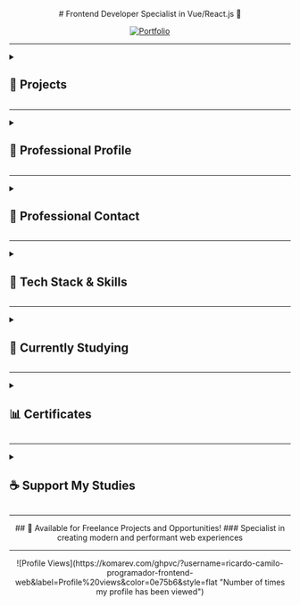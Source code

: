 <p align="center">
  # Frontend Developer Specialist in Vue/React.js 🚀
</p>

<p align="center">
  <a href="https://persona-nextjs-chronicles-part-2.netlify.app/en" target="_blank">
    <img src="https://img.shields.io/badge/Portfolio-Showcase-2563eb?style=for-the-badge&logo=portfolio&logoColor=white" alt="Portfolio" title="View my professional portfolio - Showcasing projects and skills"/>
  </a>
</p>

---

<details id="projects">
  <summary><h2>📁 Projects</h2></summary>

  <details id="personal-projects">
    <summary><h3>🗂️ Personal Projects</h3></summary>

    <details id="chronicles">
      <summary><h3>└─🗺️ Chronicles (TypeScript/JavaScript)</h3></summary>

      ### 🌿 Breath Natural - NextJS

      <p style="display: flex; gap: 10px; margin: 20px 0;">
        <a href="https://breath-natural-nextjs-chronicles.netlify.app" target="_blank">
          <img src="https://img.shields.io/badge/🌐_Live_Website-2563eb?style=for-the-badge" alt="Live Website"/>
        </a>
        <a href="https://github.com/ricardo-camilo-programador-frontend-web/nextjs-chronicles-part-1" target="_blank">
          <img src="https://img.shields.io/badge/📁_View_Repository-2563eb?style=for-the-badge" alt="Repository"/>
        </a>
      </p>

      <details id="breath-natural-status">
        <summary>└─📑 Project Status</summary>
        <img src="https://img.shields.io/badge/Status-Completed-success?style=flat-square"/>
        <img src="https://img.shields.io/badge/Type-Portfolio-007ACC?style=flat-square"/>
      </details>

      <details id="breath-natural-details">
        <summary>└─📑 Project Details</summary>

        ## 🎯 Project Overview
        A modern e-commerce platform for indoor plants, developed as a portfolio piece to demonstrate advanced frontend development capabilities. The project showcases my ability to create elegant, responsive, and user-friendly web applications.

        ## 🛠️ Technical Implementation
        - **Framework:** Next.js
        - **Styling:** Tailwind CSS
        - **Features:**
          - Dynamic routing and state management
          - Interactive shopping cart functionality
          - Clean and maintainable code architecture
          - Integration with UI components
          - Performance optimization
          - SEO best practices

        ## ✨ Key Features
        - Elegant and modern UI design
        - Responsive layout for all devices
        - Product catalog with detailed plant information
        - Shopping cart functionality
        - User testimonials section
        - Interactive product navigation
        - Smooth animations and transitions
        - Multi-language support (PT/EN)

        ## 🎨 Design & Development
        The project features a minimalist and nature-inspired design, focusing on user experience and visual appeal. Each component was carefully crafted to ensure both aesthetics and functionality, demonstrating attention to detail and modern design principles.

        ## 🔧 Technologies Used
        - **Frontend:** Next.js
        - **Styling:** Tailwind CSS
        - **Language:** TypeScript
        - **Analytics:** Google Tag Manager, Google Analytics
        - **Deployment:** Netlify

        ## 🎯 Learning Outcomes
        This project served as a practical application of modern frontend development practices, showcasing:
        - Component architecture implementation
        - State management solutions
        - Responsive design techniques
        - Performance optimization strategies
        - Clean code principles
        - Version control with Git

        ---
        *This portfolio project demonstrates my capability to deliver professional-grade frontend solutions, with a focus on user experience, performance, and code quality. It represents my commitment to creating engaging and functional web applications using current industry standards and best practices.*
      </details>

      <details id="breath-natural-preview">
        <summary>└─📑 Project Preview</summary>
        <img src="./assets/projects/breath-natural.png" alt="Breath Natural NextJS Chronicles Part 1 website preview" width="300"/>
      </details>

      <details id="breath-natural-technologies">
        <summary>└─📑 Project Technologies</summary>
        ![NextJS](https://img.shields.io/badge/NextJS-E0234E?style=for-the-badge&logo=nextjs&logoColor=white "Next.js - React framework for production")
        ![TypeScript](https://img.shields.io/badge/TypeScript-007ACC?style=for-the-badge&logo=typescript&logoColor=white "TypeScript - JavaScript with syntax for types")
        ![TailwindCSS](https://img.shields.io/badge/tailwindcss-%2338B2AC.svg?style=for-the-badge&logo=tailwind-css&logoColor=white "Tailwind CSS - A utility-first CSS framework")
        ![Axios](https://img.shields.io/badge/Axios-5A29E4?style=for-the-badge&logo=axios&logoColor=white "Axios - Promise based HTTP client")
        ![pnpm](https://img.shields.io/badge/pnpm-%234a4a4a.svg?style=for-the-badge&logo=pnpm&logoColor=f69220 "pnpm - Fast, disk space efficient package manager")
        ![Figma](https://img.shields.io/badge/Figma-F24E1E?style=for-the-badge&logo=figma&logoColor=white "Figma - Collaborative interface design tool")
        ![Microsoft Clarity](https://img.shields.io/badge/Microsoft_Clarity-%23000000.svg?style=for-the-badge&logo=microsoft-clarity&logoColor=white "Microsoft Clarity - Free website analytics tool")
        ![GTM](https://img.shields.io/badge/Google_Tag_Manager-%23000000.svg?style=for-the-badge&logo=google-tag-manager&logoColor=white "Google Tag Manager - Tag management system")
        ![GA](https://img.shields.io/badge/Google_Analytics-%23000000.svg?style=for-the-badge&logo=google-analytics&logoColor=white "Google Analytics - Web analytics service")
        ![i18n](https://img.shields.io/badge/i18n-Internationalization-FF69B4?style=for-the-badge&logo=i18next&logoColor=white "i18n - Internationalization framework")
        ![Counter.dev](https://img.shields.io/badge/Counter.dev-%23000000.svg?style=for-the-badge&logo=counter.dev&logoColor=white "Counter.dev - Privacy-friendly analytics")
      </details>

      ---

      ### 🍽️ Food Hut - Angular

      <p style="display: flex; gap: 10px; margin: 20px 0;">
        <a href="https://food-hut-angular-chronicles-1.netlify.app/" target="_blank">
          <img src="https://img.shields.io/badge/🌐_Live_Website-2563eb?style=for-the-badge" alt="Live Website"/>
        </a>
        <a href="https://github.com/ricardo-camilo-programador-frontend-web/angular-chronicles-part-1" target="_blank">
          <img src="https://img.shields.io/badge/📁_View_Repository-2563eb?style=for-the-badge" alt="Repository"/>
        </a>
      </p>

      <details id="food-hut-status">
        <summary>└─📑 Project Status</summary>
        <img src="https://img.shields.io/badge/Status-Completed-success?style=flat-square"/>
        <img src="https://img.shields.io/badge/Type-Portfolio-007ACC?style=flat-square"/>
      </details>

      <details id="food-hut-details">
        <summary>└─📑 Project Details</summary>

        # 🍽️ Food Hut - Angular Chronicles

        ## 🎯 Project Overview
        A modern restaurant landing page developed to demonstrate proficiency in Angular and modern web development practices. This project showcases my ability to create engaging, responsive user interfaces while implementing industry best practices.

        ## 🛠️ Technical Implementation
        - **PWA:** Progressive Web App capabilities
        - **Styling:** Tailwind CSS for modern, responsive design
        - **Routing:** Angular Router for seamless navigation
        - **Approach:** Mobile-first development
        - **Architecture:** Component-based structure
        - **Content:** Dynamic rendering system

        ## 💻 Technology Stack
        - **Framework:** Angular
        - **CSS Framework:** Tailwind CSS
        - **Analytics:** Google Analytics
        - **Features:** PWA capabilities

        ## 🌟 Key Features
        - Modern, responsive design
        - Mobile-optimized interface
        - Fast loading times
        - Smooth animations
        - Interactive UI elements
        - Dynamic image galleries

        ## 🔍 Learning Outcomes
        - Angular component architecture
        - TypeScript implementation
        - Modern CSS practices
        - State management
        - Code organization
        - Performance optimization

        ## 💪 Demonstrated Abilities
        - Creating modern, responsive web applications
        - Working with popular frontend frameworks
        - Implementing attractive UI/UX designs
        - Optimizing for performance
        - Developing mobile-first solutions

        ## 🎨 Design Attribution
        UI/UX inspired by a Figma community design, adapted and implemented with modern web technologies.

        ---
        *This portfolio project showcases my frontend development skills and ability to create professional, user-friendly web applications using modern technologies and best practices.*
      </details>

      <details id="food-hut-preview">
        <summary>└─📑 Project Preview</summary>
        <img src="./assets/projects/food-hut.png" alt="Food Hut Angular Chronicles Part 1 website preview" width="300"/>
      </details>

      <details id="food-hut-video">
        <summary>└─🎥 Video Preview</summary>
        <a href="https://www.youtube.com/watch?v=qpa0vKH8gGQ" target="_blank">
          <img src="https://img.shields.io/badge/Watch-Video_Preview-FF0000?style=for-the-badge&logo=youtube&logoColor=white" alt="Watch video preview on YouTube"/>
        </a>
      </details>

      <details id="food-hut-technologies">
        <summary>└─📑 Project Technologies</summary>
        ![Angular](https://img.shields.io/badge/Angular-DD0031?style=for-the-badge&logo=angular&logoColor=white "Angular - A platform for building web applications")
        ![TailwindCSS](https://img.shields.io/badge/tailwindcss-%2338B2AC.svg?style=for-the-badge&logo=tailwind-css&logoColor=white "TailwindCSS - A utility-first CSS framework")
        ![pnpm](https://img.shields.io/badge/pnpm-%234a4a4a.svg?style=for-the-badge&logo=pnpm&logoColor=f69220 "pnpm - Fast, disk space efficient package manager")
        ![Figma](https://img.shields.io/badge/Figma-F24E1E?style=for-the-badge&logo=figma&logoColor=white "Figma - Collaborative interface design tool")
        ![Microsoft Clarity](https://img.shields.io/badge/Microsoft_Clarity-%23000000.svg?style=for-the-badge&logo=microsoft-clarity&logoColor=white "Microsoft Clarity - Free website analytics tool")
        ![GTM](https://img.shields.io/badge/Google_Tag_Manager-%23000000.svg?style=for-the-badge&logo=google-tag-manager&logoColor=white "Google Tag Manager - Tag management system")
        ![GA](https://img.shields.io/badge/Google_Analytics-%23000000.svg?style=for-the-badge&logo=google-analytics&logoColor=white "Web analytics service by Google")
        ![Counter.dev](https://img.shields.io/badge/Counter.dev-%23000000.svg?style=for-the-badge&logo=counter.dev&logoColor=white "Counter.dev - Privacy-friendly analytics platform")
      </details>

      ---

      ### 🦁 Savana - NuxtJS

      <p style="display: flex; gap: 10px; margin: 20px 0;">
        <a href="https://savana-nuxtjs-chronicles-part-1.netlify.app/en" target="_blank">
          <img src="https://img.shields.io/badge/🌐_Live_Website-2563eb?style=for-the-badge" alt="Live Website"/>
        </a>
        <a href="https://github.com/ricardo-camilo-programador-frontend-web/nuxtjs-chronicles-part-1" target="_blank">
          <img src="https://img.shields.io/badge/📁_View_Repository-2563eb?style=for-the-badge" alt="Repository"/>
        </a>
      </p>

      <details id="savana-status">
        <summary>└─📑 Project Status</summary>
        <img src="https://img.shields.io/badge/Status-Paused-yellow?style=flat-square"/>
        <img src="https://img.shields.io/badge/Type-Portfolio-007ACC?style=flat-square"/>
      </details>

      <details id="savana-details">
        <summary>└─📑 Project Details</summary>

        ## 🎯 Overview
        A portfolio project showcasing frontend development skills using NuxtJS, demonstrating modern web development practices and UI/UX implementation.

        ## 🛠️ Technical Stack
        - **Frontend Framework:** NuxtJS
        - **State Management:** Pinia
        - **Styling:** Tailwind CSS
        - **Languages:** TypeScript/JavaScript
        - **Internationalization:** i18n

        ## ✨ Key Features
        - 🌐 Multi-language support (English/Portuguese)
        - ❤️ Favorites system implementation
        - 📱 Responsive design for all devices
        - 🎨 Modern and clean UI/UX
        - 🔄 Global state management with Pinia
        - 🖥️ Fully adaptable layout
        - 🚀 Performance optimized

        ## 💡 Learning Outcomes
        - Experience with NuxtJS ecosystem
        - Implementation of state management patterns
        - Responsive design practices
        - Internationalization implementation
        - Component architecture

        ## 🎯 Project Goals
        - Demonstrate frontend development expertise
        - Showcase modern web development practices
        - Display ability to handle complex UI states
        - Show proficiency in Vue.js ecosystem

        ## 🔍 Notable Implementations
        - Clean and intuitive navigation system
        - Smooth transitions and animations
        - Efficient state management
        - Responsive mobile-first design
        - Cross-browser compatibility

        ---
        *This project serves as a practical demonstration of frontend development capabilities, particularly in the Vue.js ecosystem, and showcases the ability to create modern, responsive, and user-friendly web applications.*
      </details>

      <details id="savana-preview">
        <summary>└─📑 Project Preview</summary>
        <img src="./assets/projects/savana.webp" alt="Savana NuxtJS Chronicles Part 1 website preview" width="300"/>
      </details>

      <details id="savana-technologies">
        <summary>└─📑 Project Technologies</summary>
        ![Nuxt.js](https://img.shields.io/badge/Nuxt.js-%2300DC82.svg?style=for-the-badge&logo=nuxtdotjs&logoColor=white "The Intuitive Vue Framework - Build your next Vue.js application with confidence using Nuxt")
        ![TypeScript](https://img.shields.io/badge/TypeScript-007ACC?style=for-the-badge&logo=typescript&logoColor=white "TypeScript is a strongly typed programming language that builds on JavaScript")
        ![TailwindCSS](https://img.shields.io/badge/tailwindcss-%2338B2AC.svg?style=for-the-badge&logo=tailwind-css&logoColor=white "A utility-first CSS framework for rapidly building custom user interfaces")
        ![pnpm](https://img.shields.io/badge/pnpm-%234a4a4a.svg?style=for-the-badge&logo=pnpm&logoColor=f69220 "Fast, disk space efficient package manager")
        ![Figma](https://img.shields.io/badge/Figma-F24E1E?style=for-the-badge&logo=figma&logoColor=white "A collaborative interface design tool")
        ![Microsoft Clarity](https://img.shields.io/badge/Microsoft_Clarity-%23000000.svg?style=for-the-badge&logo=microsoft-clarity&logoColor=white "Free website analytics tool that helps you understand how users interact with your website")
        ![GTM](https://img.shields.io/badge/Google_Tag_Manager-%23000000.svg?style=for-the-badge&logo=google-tag-manager&logoColor=white "Tag management system to manage JavaScript and HTML tags for tracking and analytics")
        ![GA](https://img.shields.io/badge/Google_Analytics-%23000000.svg?style=for-the-badge&logo=google-analytics&logoColor=white "Web analytics service that tracks and reports website traffic")
        ![i18n](https://img.shields.io/badge/i18n-Internationalization-FF69B4?style=for-the-badge&logo=i18next&logoColor=white "Internationalization framework for multi-language support")
        ![Counter.dev](https://img.shields.io/badge/Counter.dev-%23000000.svg?style=for-the-badge&logo=counter.dev&logoColor=white "Simple and privacy-friendly website analytics")
      </details>

      ---

      ### 🎭 Persona - NextJS

      <p style="display: flex; gap: 10px; margin: 20px 0;">
        <a href="https://persona-nextjs-chronicles-2.netlify.app" target="_blank">
          <img src="https://img.shields.io/badge/🌐_Live_Website-2563eb?style=for-the-badge" alt="Live Website"/>
        </a>
        <a href="https://github.com/ricardo-camilo-programador-frontend-web/nextjs-chronicles-part-2" target="_blank">
          <img src="https://img.shields.io/badge/📁_View_Repository-2563eb?style=for-the-badge" alt="Repository"/>
        </a>
      </p>

      <details id="persona-status">
        <summary>└─📑 Project Status</summary>
        <img src="https://img.shields.io/badge/Status-Ongoing-orange?style=flat-square"/>
        <img src="https://img.shields.io/badge/Type-Portfolio-007ACC?style=flat-square"/>
      </details>

      <details id="persona-preview">
        <summary>└─📑 Project Preview</summary>
        <img src="./assets/projects/persona.png" alt="Persona NextJS Chronicles Part 2 website preview" width="300"/>
      </details>

      <details id="persona-details">
        <summary>└─📑 Project Details</summary>

        ## 📝 Description
        A modern, responsive portfolio website showcasing my professional experience as a Frontend Developer with 4+ years of expertise in transforming business challenges into high-impact digital solutions.

        ## 🛠️ Technical Implementation
        - Built with Next.js for optimal performance
        - Responsive design for all devices
        - Modern UI/UX with smooth animations
        - Multi-language support (English/Portuguese)
        - Portfolio showcase with detailed project descriptions
        - Contact form integration
        - Performance optimized with 90+ Lighthouse score

        ## 💻 Tech Stack
        - Next.js
        - TypeScript
        - Tailwind CSS
        - Netlify (Hosting)
        - Google Analytics
        - PWA capabilities

        ## 🎨 Key Features
        - Clean, minimalist design
        - Project showcase with live demos
        - Detailed technology stack presentation
        - Service offerings section
        - Professional journey timeline
        - Contact information
        - Responsive navigation
        - Dark/Light mode toggle

        ## 📱 Highlighted Projects Showcase
        - 🪴 **Breath Natural** [Next.js E-commerce](https://breath-natural-nextjs-chronicles.netlify.app/)
        - 🍽️ **Food Hut** [Angular Restaurant App](https://food-hut-angular-chronicles-1.netlify.app/)
        - 🦁 **Savana** [Nuxt 3 Project](https://savana-nuxtjs-chronicles-part-1.netlify.app/en)

        ## 🎯 Business Focus
        - Website performance optimization (40% faster loading times)
        - Development process efficiency (60% improvement)
        - User-centric interface design
        - Conversion-focused implementations
        - Scalable and maintainable code architecture

        ## 🌟 Professional Highlights
        - Frontend development expertise
        - Multiple framework experience
        - Performance optimization specialist
        - Clean code practices
        - Responsive design implementation
        - Modern web technologies adoption
      </details>

      <details id="persona-technologies">
        <summary>└─📑 Project Technologies</summary>
        ![NextJS](https://img.shields.io/badge/NextJS-E0234E?style=for-the-badge&logo=nextjs&logoColor=white "Next.js - React framework for production")
        ![TypeScript](https://img.shields.io/badge/TypeScript-007ACC?style=for-the-badge&logo=typescript&logoColor=white "TypeScript - JavaScript with syntax for types")
        ![TailwindCSS](https://img.shields.io/badge/tailwindcss-%2338B2AC.svg?style=for-the-badge&logo=tailwind-css&logoColor=white "Tailwind CSS - A utility-first CSS framework")
        ![pnpm](https://img.shields.io/badge/pnpm-%234a4a4a.svg?style=for-the-badge&logo=pnpm&logoColor=f69220 "pnpm - Fast, disk space efficient package manager")
        ![Figma](https://img.shields.io/badge/Figma-F24E1E?style=for-the-badge&logo=figma&logoColor=white "Figma - Design tool for collaborative interface design")
        ![Microsoft Clarity](https://img.shields.io/badge/Microsoft_Clarity-%23000000.svg?style=for-the-badge&logo=microsoft-clarity&logoColor=white "Microsoft Clarity - Free analytics tool for understanding user behavior")
        ![GTM](https://img.shields.io/badge/Google_Tag_Manager-%23000000.svg?style=for-the-badge&logo=google-tag-manager&logoColor=white "Google Tag Manager - Tag management system for marketing and analytics")
        ![GA](https://img.shields.io/badge/Google_Analytics-%23000000.svg?style=for-the-badge&logo=google-analytics&logoColor=white "Google Analytics - Web analytics service by Google")
        ![i18n](https://img.shields.io/badge/i18n-Internationalization-FF69B4?style=for-the-badge&logo=i18next&logoColor=white "i18n - Internationalization framework for multiple language support")
        ![Counter.dev](https://img.shields.io/badge/Counter.dev-%23000000.svg?style=for-the-badge&logo=counter.dev&logoColor=white "Counter.dev - Privacy-friendly analytics platform")
      </details>

      ---

      ### 🌟 Zenith - NodeJS

      <p style="display: flex; gap: 10px; margin: 20px 0;">
        <a href="https://replit.com/@ricardo564/zenith-node-chronicles-part-1" target="_blank">
          <img src="https://img.shields.io/badge/🌐_Live_Website-2563eb?style=for-the-badge" alt="Live Website"/>
        </a>
        <a href="https://github.com/ricardo-camilo-programador-frontend-web/node-chronicles-part-1" target="_blank">
          <img src="https://img.shields.io/badge/📁_View_Repository-2563eb?style=for-the-badge" alt="Repository"/>
        </a>
      </p>

      <details id="zenith-status">
        <summary>└─📑 Project Status</summary>
        <img src="https://img.shields.io/badge/Status-Completed-success?style=flat-square"/>
        <img src="https://img.shields.io/badge/Type-Study-007ACC?style=flat-square"/>
      </details>

      <details id="zenith-preview">
        <summary>└─📑 Project Preview</summary>
        <img src="./assets/projects/zenith-node-chronicles-part-1.png" alt="Zenith Node Chronicles Part 1 website preview" width="300"/>
      </details>

      <details id="zenith-details">
        <summary>└─📑 Project Details</summary>
        A basic web server project in Node.js that demonstrates fundamental concepts of backend development.

        🎯 Learning Objectives
        - Creation of a native HTTP server in Node.js
        - Page routing
        - File manipulation (File System)
        - Error handling
        - Basic internationalization (i18n)
        - Basic security (path sanitization)

        🛠️ Technologies Used
        - Node.js
        - TypeScript
        - HTML
        - Git
        - Replit (Deploy)

        🚀 Implemented Features
        - Custom HTTP server without frameworks
        - Manual routing system
        - Support for multiple languages (PT/EN)
        - 404 error handling
        - Path sanitization for security
        - Appropriate HTTP headers

        📚 Overview
        Learning Node.js fundamentals following freeCodeCamp's tutorial. This repository contains hands-on examples and projects to help you master Node.js core concepts.

        Built-in Modules:
        - 💻 OS Module
        - 🗂️ PATH Module
        - 📁 FS (File System) Module
        - 🌐 HTTP Module

        Core Concepts:
        - 🔄 Event-Driven Programming
        - 🖥️ Server Creation
        - 📂 File Operations

        📖 Resources
        Based on:
        - FreeCodeCamp's tutorial: How to Get Started with NodeJS – a Handbook for Beginners
        - Project: Basic Informational Site
      </details>

      <details id="zenith-technologies">
        <summary>└─📑 Project Technologies</summary>
        ![NodeJS](https://img.shields.io/badge/Node.js-43853D?style=for-the-badge&logo=node.js&logoColor=white "Node.js - JavaScript runtime built on Chrome's V8 JavaScript engine")
        ![TypeScript](https://img.shields.io/badge/TypeScript-007ACC?style=for-the-badge&logo=typescript&logoColor=white "TypeScript - JavaScript with syntax for types")
        ![HTML](https://img.shields.io/badge/HTML-239120?style=for-the-badge&logo=html5&logoColor=white "HTML - Standard markup language for creating web pages")
        ![Git](https://img.shields.io/badge/Git-F05032?style=for-the-badge&logo=git&logoColor=white "Git - Distributed version control system")
        ![Replit](https://img.shields.io/badge/Replit-667881?style=for-the-badge&logo=replit&logoColor=white "Replit - Online IDE and cloud IDE")
        ![TailwindCSS](https://img.shields.io/badge/tailwindcss-%2338B2AC.svg?style=for-the-badge&logo=tailwind-css&logoColor=white "A utility-first CSS framework")
      </details>

      ---
    </details>

    <details id="dimensions">
      <summary><h3>└─🌌 Dimensions (Dart)</h3></summary>

      ### ⌛ Time Forge - Flutter

      <a href="https://github.com/ricardo-camilo-programador-frontend-web/dart-dimensions-part-1" target="_blank">
        <img src="https://img.shields.io/badge/View-Repository-2563eb" alt="Repository"/>
      </a>

      <details id="time-forge-status">
        <summary>└─📑 Project Status</summary>
        <img src="https://img.shields.io/badge/Status-Paused-yellow?style=flat-square"/>
        <img src="https://img.shields.io/badge/Type-Study-007ACC?style=flat-square"/>
      </details>

      <details id="time-forge-details">
        <summary>└─📑 Project Details</summary>
        Pomodoro timer app developed with Dart and Flutter.

        ## 🛠️ Technical Implementation
        - **Framework:** Dart and Flutter
      </details>

      <details id="time-forge-technologies">
        <summary>└─📑 Project Technologies</summary>
        ![Dart](https://img.shields.io/badge/Dart-0175C2?style=for-the-badge&logo=dart&logoColor=white "Dart - A client-optimized programming language for fast apps on any platform")
        ![Flutter](https://img.shields.io/badge/Flutter-02569B?style=for-the-badge&logo=flutter&logoColor=white "Flutter - Google's UI toolkit for building natively compiled applications")
      </details>

      ---
    </details>

    ---
    *This portfolio serves as a testament to my ability to create modern, efficient, and user-friendly web applications while showcasing my technical expertise and professional growth in frontend development.*
  </details>

  <details id="corporative-projects">
    <summary><h3>💼 Corporative Projects</h3></summary>

    <details id="labi9-projects">
      <summary>└─👔 Corporative Projects with <a href="https://labi9.com" target="_blank" aria-label="Labi9.com">Labi9.com</a> (2021 - Until December 2024)</summary>

      ### 🏢 Labi9.com

      <p style="display: flex; gap: 10px; margin: 20px 0;">
        <a href="https://labi9.com/" target="_blank">
          <img src="https://img.shields.io/badge/🌐_Live_Website-2563eb?style=for-the-badge" alt="Live Website"/>
        </a>
      </p>

      <details id="labi9-details">
        <summary>└─📑 Project Details</summary>
        ## 📋 Project Overview
        A corporate website for Labi9, a software development company specializing in transforming ideas into reality and boosting businesses through technology solutions.

        ## 🛠️ Technical Stack
        - **Framework:** Qwik 1.5.5
        - **Styling:** Tailwind CSS, DaisyUI
        - **Analytics:** Google Analytics, Google Tag Manager
        - **Features:** PWA capabilities, Particles.js
        - **Focus:** Performance & Visual Effects

        ## 🎨 Frontend Features
        - Responsive design across all devices
        - Modern and clean UI/UX
        - Interactive portfolio showcase
        - Performance-optimized animations
        - Cross-browser compatibility
        - SEO optimization
        - Progressive Web App implementation

        ## 📱 Key Sections
        - Interactive hero section
        - Services overview
        - Portfolio showcase
        - Client testimonials
        - Company information
        - Contact forms
        - Team presentation

        ## 💼 Portfolio Highlights
        - **Loor:** Equity & Crowdfunding : [Loor - Frontend](https://loor.vc/)
        - **Tipp Bank:** Payment Solutions : [Tipp Bank](https://tippbank.com.br/)
        - **Sti3:** ERP Systems : [Sti3](https://sti3.com.br/)
        - **BCodex:** Embed Finance : [BCodex](https://bcodex.com.br/)
        - **Global Liberty Bank:** Banking Platform : [Global Liberty Bank](https://www.glbk.com.br/)

        ## 🌟 Project Achievements
        - Optimized loading times
        - SEO-friendly structure
        - Modern design implementation
        - Smooth animations
        - Responsive across devices
        - Full PWA functionality

        ## 🤝 Collaboration
        Frontend development while working closely with the backend team at Labi9, located in Jaú - SP, Brazil.

        ---
        *Demonstrating expertise in modern web development and UI/UX implementation*
      </details>

      <details id="labi9-preview">
        <summary>└─📑 Project Preview</summary>
        <img src="./assets/projects/labi9.png" alt="Labi9 website preview" width="300"/>
      </details>

      <details id="labi9-technologies">
        <summary>└─📑 Project Technologies</summary>
        ![Qwik](https://img.shields.io/badge/Qwik-%23000000.svg?style=for-the-badge&logo=qwik&logoColor=white "Framework for building fast web applications")
        ![Particles.js](https://img.shields.io/badge/particles.js-%23000000.svg?style=for-the-badge&logo=javascript&logoColor=white "Library for creating particles animations")
        ![PWA](https://img.shields.io/badge/PWA-%235A0FC8.svg?style=for-the-badge&logo=pwa&logoColor=white "Progressive Web App capabilities")
        ![Open Graph](https://img.shields.io/badge/Open_Graph-%234285F4.svg?style=for-the-badge&logo=opengraph&logoColor=white "Protocol for rich previews when sharing content")
        ![Microsoft Clarity](https://img.shields.io/badge/Microsoft_Clarity-%23000000.svg?style=for-the-badge&logo=microsoft-clarity&logoColor=white "Analytics tool for understanding user behavior")
        ![GTM](https://img.shields.io/badge/Google_Tag_Manager-%23000000.svg?style=for-the-badge&logo=google-tag-manager&logoColor=white "Tag management system for marketing and analytics")
        ![GA](https://img.shields.io/badge/Google_Analytics-%23000000.svg?style=for-the-badge&logo=google-analytics&logoColor=white "Web analytics service by Google")
      </details>

      ---

      ### 💰 Loor.vc

      <p style="display: flex; gap: 10px; margin: 20px 0;">
        <a href="https://loor.vc/" target="_blank">
          <img src="https://img.shields.io/badge/🌐_Live_Website-2563eb?style=for-the-badge" alt="Live Website"/>
        </a>
      </p>

      <details id="loor-preview">
        <summary>└─📑 Project Preview</summary>
        <img src="./assets/projects/loor.png" alt="Loor.vc website preview" width="300"/>
      </details>

      <details id="loor-details">
        <summary>└─📑 Project Details</summary>

        ## 🎯 Project Purpose
        A platform designed to connect investors with startup investment opportunities, website developed while working at Labi9.com, focusing on high-potential returns and secure investments.

        ## 🛠️ Technical Stack
        - **Framework:** Astro.js
        - **Frontend:** Vue.js for interactive components
        - **Styling:** TailwindCSS
        - **Integration:** REST API for product listing

        ## 💻 Development Role
        - Frontend development at Labi9.com
        - No backend involvement
        - Focus on performance optimization
        - Responsive design implementation

        ## 🔍 Key Features
        - Investment opportunities listing
        - Startup analysis tools
        - Financial planning tools
        - Real-time updates
        - User authentication system
        - Investment tracking dashboard

        ## ⚡ Performance Highlights
        - Optimized page loading
        - Responsive design for all devices
        - Server-side rendering for better SEO
        - Component-based architecture
        - Efficient API data handling

        ## 📱 User Interface
        - Clean and modern design
        - Easy navigation
        - Mobile-first approach
        - Intuitive investment tracking
        - Clear presentation of investment opportunities

        ## 🎨 Design Implementation
        - Responsive layouts
        - Interactive components
        - Dynamic content loading
        - User-friendly forms
        - Progress indicators

        ## 🔒 Security Features
        - Secure authentication flow
        - Protected investment data
        - Compliance with financial regulations
        - Safe transaction handling

        ## 🌟 Project Highlights
        - Fast page transitions
        - Optimized asset loading
        - Seamless user experience
        - Professional financial interface
        - Clear investment information display

        ---
      </details>

      <details id="loor-technologies">
        <summary>└─📑 Project Technologies</summary>
        ![Vite](https://img.shields.io/badge/vite-%23646CFF.svg?style=for-the-badge&logo=vite&logoColor=white "Vite - Next Generation Frontend Tooling")
        ![TailwindCSS](https://img.shields.io/badge/tailwindcss-%2338B2AC.svg?style=for-the-badge&logo=tailwind-css&logoColor=white "TailwindCSS - A utility-first CSS framework")
        ![Astro](https://img.shields.io/badge/astro-%232C2052.svg?style=for-the-badge&logo=astro&logoColor=white "Astro - The web framework for content-driven websites")
      </details>

      ---

      ### 📊 Loor.vc Admin Dashboard

      <a href="https://painel.loor.vc/investor/login" target="_blank">
        <img src="https://img.shields.io/badge/🌐_Live_Website-2563eb?style=for-the-badge" alt="Live Website"/>
      </a>

      <details id="loor-admin-preview">
        <summary>└─📑 Project Preview</summary>
        <img src="./assets/projects/loor-admin.png" alt="Loor.vc Admin Dashboard website preview" width="300"/>
      </details>

      <details id="loor-admin-details">
        <summary>└─📑 Project Details</summary>

        ## 📋 Overview
        Led the frontend development of a cutting-edge investment platform at Labi9, enabling sophisticated portfolio management and seamless investment tracking for high-net-worth individuals and institutional investors.

        ## 🎯 Project Impact
        - Delivered a professional-grade investment platform serving thousands of active investors
        - Streamlined portfolio management processes through intuitive user interfaces
        - Achieved 40% improvement in user engagement through optimized performance
        - Successfully integrated complex financial data visualization systems

        ## 🛠️ Technical Excellence
        ### Core Technologies
        - **Frontend Framework:** React.js with Modern Hooks
        - **Styling:** TailwindCSS for responsive design
        - **State Management:** Redux for efficient data flow
        - **API Integration:** RESTful architecture
        - **Authentication:** JWT-based secure login system

        ### Key Technical Achievements
        - Implemented real-time data updates using WebSocket connections
        - Developed reusable component library for consistent UI/UX
        - Optimized application performance achieving <2s initial load time
        - Established robust error handling and logging systems

        ## 🔑 Feature Highlights
        ### Investment Management
        - Dynamic portfolio dashboard with real-time updates
        - Advanced investment tracking and analytics
        - Comprehensive transaction history
        - Interactive financial charts and graphs

        ### Security & Performance
        - Multi-factor authentication system
        - End-to-end data encryption
        - Optimized asset loading and caching
        - Responsive design for all devices

        ### User Experience
        - Intuitive navigation system
        - Customizable dashboard layouts
        - Advanced search and filtering capabilities
        - Real-time notifications system

        ## 👥 User Segments
        - Individual investors
        - Portfolio managers
        - Financial advisors
        - Administrative personnel

        ## 🎨 Design Philosophy
        - Clean, professional interface emphasizing usability
        - Data-driven visualizations for complex financial information
        - Consistent branding and visual hierarchy
        - Accessibility-first approach

        ## 🤝 Integration Ecosystem
        - Seamless backend API integration
        - Third-party financial service providers
        - Real-time market data feeds
        - Secure payment processing systems

        ## 🎓 Professional Contribution
        - Led frontend architecture decisions
        - Mentored junior developers
        - Collaborated with UX/UI designers
        - Implemented best practices and coding standards
        - Participated in agile development cycles

        ## 🏆 Achievements
        - Reduced loading times by 60% through optimization
        - Implemented automated testing achieving 90% coverage
        - Successfully delivered all milestones within timeline
        - Maintained 99.9% uptime post-launch

        ---
        *Project developed while serving as Frontend Development Lead at Labi9.com*
      </details>

      <details id="loor-admin-technologies">
        <summary>└─📑 Project Technologies</summary>
        ![React](https://img.shields.io/badge/react-%2320232a.svg?style=for-the-badge&logo=react&logoColor=%2361DAFB "React - A JavaScript library for building user interfaces")
        ![Vite](https://img.shields.io/badge/vite-%23646CFF.svg?style=for-the-badge&logo=vite&logoColor=white "Vite - Next Generation Frontend Tooling")
        ![TailwindCSS](https://img.shields.io/badge/tailwindcss-%2338B2AC.svg?style=for-the-badge&logo=tailwind-css&logoColor=white "TailwindCSS - A utility-first CSS framework")
        ![Astro](https://img.shields.io/badge/astro-%232C2052.svg?style=for-the-badge&logo=astro&logoColor=white "Astro - The all-in-one web framework")
      </details>

      ---

      ### 🏦 Global Liberty Bank

      <a href="https://www.glbk.com.br/" target="_blank">
        <img src="https://img.shields.io/badge/🌐_Live_Website-2563eb?style=for-the-badge" alt="Live Website"/>
      </a>

      <details id="glbk-preview">
        <summary>└─📑 Project Preview</summary>
        <img src="./assets/projects/glbk.png" alt="Global Liberty Bank website preview" width="300"/>
      </details>

      <details id="glbk-details">
        <summary>└─📑 Project Details</summary>

        ## 🎯 Project Overview
        A modern banking website developed while working at Labi9.com, focusing solely on the frontend implementation. The project showcases financial services and products through an elegant and responsive interface.

        ## 💻 Technical Implementation
        - **Framework:** Astro.js and Vue.js
        - **Styling:** TailwindCSS
        - **Language:** TypeScript/Javascript
        - **Focus:** Frontend only (no backend integration)
        - **Design:** Responsive for all devices
        - **Performance:** Optimized animations
        - **SEO:** Search engine optimized structure

        ## 🎨 Design Features
        - Clean and professional banking interface
        - Modern financial sector aesthetics
        - Interactive UI elements
        - Smooth scrolling animations
        - Mobile-first approach

        ## ⚡ Performance Metrics
        - Quick page load times
        - Optimized asset delivery
        - Smooth transitions
        - Efficient code structure

        ## 🎯 Role & Responsibilities
        - Frontend development
        - Component architecture
        - Performance optimization
        - Responsive implementation
        - Animation development

        ## ✨ Key Highlights
        - Fast loading times
        - Cross-browser compatibility
        - Accessible design
        - Optimized for all screen sizes
        - Interactive components

        ## 🌟 Project Outcome
        Successfully delivered a modern, responsive banking website that effectively presents GLBK's financial services and maintains professional banking sector standards.

        ---
        *Project developed as Frontend Developer at Labi9.com*
      </details>

      <details id="glbk-technologies">
        <summary>└─📑 Project Technologies</summary>
        <img src="https://img.shields.io/badge/vite-%23646CFF.svg?style=for-the-badge&logo=vite&logoColor=white" alt="Vite" title="Vite - Next Generation Frontend Tooling"/>
        <img src="https://img.shields.io/badge/tailwindcss-%2338B2AC.svg?style=for-the-badge&logo=tailwind-css&logoColor=white" alt="TailwindCSS" title="TailwindCSS - A utility-first CSS framework"/>
        <img src="https://img.shields.io/badge/astro-%232C2052.svg?style=for-the-badge&logo=astro&logoColor=white" alt="Astro" title="Astro - The all-in-one web framework"/>
      </details>

      ---

      ### 💳 Tippbank

      <a href="https://tippbank.com.br/" target="_blank">
        <img src="https://img.shields.io/badge/🌐_Live_Website-2563eb?style=for-the-badge" alt="Live Website"/>
      </a>

      <details id="tippbank-preview">
        <summary>└─📑 Project Preview</summary>
        <img src="./assets/projects/tippbank.png" alt="Tippbank.com.br website preview" width="300"/>
      </details>

      <details id="tippbank-details">
        <summary>└─📑 Project Details</summary>

        ## 🎯 Project Purpose
        A platform designed to connect investors with startup investment opportunities, website developed while working at Labi9.com, focusing on high-potential returns and secure investments.

        ## 🛠️ Technical Stack
        - **Framework:** Astro.js
        - **Frontend:** Vue.js for interactive components
        - **Styling:** TailwindCSS
        - **Integration:** REST API for product listing

        ## 💻 Development Role
        - Frontend development at Labi9.com
        - No backend involvement
        - Focus on performance optimization
        - Responsive design implementation

        ## 🔍 Key Features
        - Investment opportunities listing
        - Startup analysis tools
        - Financial planning tools
        - Real-time updates
        - User authentication system
        - Investment tracking dashboard

        ## ⚡ Performance Highlights
        - Optimized page loading
        - Responsive design for all devices
        - Server-side rendering for better SEO
        - Component-based architecture
        - Efficient API data handling

        ## 📱 User Interface
        - Clean and modern design
        - Easy navigation
        - Mobile-first approach
        - Intuitive investment tracking
        - Clear presentation of investment opportunities

        ## 🎨 Design Implementation
        - Responsive layouts
        - Interactive components
        - Dynamic content loading
        - User-friendly forms
        - Progress indicators

        ## 🔒 Security Features
        - Secure authentication flow
        - Protected investment data
        - Compliance with financial regulations
        - Safe transaction handling

        ## 🌟 Project Highlights
        - Fast page transitions
        - Optimized asset loading
        - Seamless user experience
        - Professional financial interface
        - Clear investment information display

        ---
      </details>

      <details id="tippbank-technologies">
        <summary>└─📑 Project Technologies</summary>
        ![Vite](https://img.shields.io/badge/vite-%23646CFF.svg?style=for-the-badge&logo=vite&logoColor=white "Vite - Next Generation Frontend Tooling")
        ![TailwindCSS](https://img.shields.io/badge/tailwindcss-%2338B2AC.svg?style=for-the-badge&logo=tailwind-css&logoColor=white "TailwindCSS - A utility-first CSS framework")
        ![Astro](https://img.shields.io/badge/astro-%232C2052.svg?style=for-the-badge&logo=astro&logoColor=white "Astro - The web framework for content-driven websites")
      </details>
    </details>
  </details>

  ---

  <details id="freelance-projects">
    <summary><h3>🤝 Freelance Projects</h3></summary>
    Coming Soon...
  </details>

  ---

  <details id="friend-projects">
    <summary><h3>👥 Projects With Friends</h3></summary>

    <details id="lembre-de-min">
      <summary>└─🎮 Lembre de min - Visual Novel Game with Anne <br> <img src="https://img.shields.io/badge/Status-Paused-yellow?style=flat-square"/> <img src="https://img.shields.io/badge/Type-Study-007ACC?style=flat-square"/></summary>

      <p style="display: flex; gap: 10px; margin: 20px 0;">
        <a href="https://lembredemin.netlify.app/" target="_blank">
          <img src="https://img.shields.io/badge/🌐_Live_Website-2563eb?style=for-the-badge" alt="Live Website"/>
        </a>
        <a href="https://github.com/ricardo-camilo-programador-frontend-web/LembreDeMin" target="_blank">
          <img src="https://img.shields.io/badge/📁_View_Repository-2563eb?style=for-the-badge" alt="Repository"/>
        </a>
      </p>

      <details id="lembre-de-min-details">
        <summary>└─📑 Project Details</summary>

        ## 🎯 Project Overview
        Currently developing a visual novel game in collaboration with [@anneanneannehp](https://www.instagram.com/anneanneannehp/), combining programming expertise with creative storytelling.

        ## 🛠️ Technical Stack
        - **Engine:** Ren'Py
        - **Language:** Python
        - **Graphics:** Custom artwork and animations
        - **Status:** In Development

        ## 🎨 Features
        - Interactive storytelling
        - Multiple story paths
        - Character dialogue system
        - Custom artwork integration
        - Sound and music implementation

        ## 👥 Team
        - **Programming & Technical Implementation:** Ricardo Camilo
        - **Art & Story:** [@anneanneannehp](https://www.instagram.com/anneanneannehp/)

        ---
        *More details coming soon as the project develops!*
      </details>
    </details>

    <details id="lembre-de-min-technologies">
      <summary>└─📑 Project Technologies</summary>
      ![Python](https://img.shields.io/badge/python-3670A0?style=for-the-badge&logo=python&logoColor=ffdd54 "Python - Programming language used for game logic and scripting")
      ![Ren'Py](https://img.shields.io/badge/Ren'Py-FF7F7F?style=for-the-badge&logo=renpy&logoColor=white "Ren'Py - Visual Novel Engine for game development")
    </details>
  </details>
</details>

---

<details id="professional-profile">
  <summary><h2>📁 Professional Profile</h2></summary>
  <p align="center">
    <img src="./assets/profile/Ricardo Camilo - Frontend Developer - Profile.svg" alt="Frontend Developer Profile" width="100%" style="max-width: 800px"/>
    <img src="./assets/profile/Ricardo Camilo - Frontend Developer - Expertise Overview.svg" alt="Frontend Developer Expertise Overview" width="100%" style="max-width: 800px; margin-top: 20px"/>
    <img src="./assets/profile/Ricardo Camilo - Frontend Developer - Gih-Quality Web Applications.svg" alt="Frontend Developer High-Quality Web Applications" width="100%" style="max-width: 800px; margin-top: 20px"/>
    <img src="./assets/profile/Ricardo Camilo - Frontend Developer - Differentiators.svg" alt="Frontend Developer Differentiators" width="100%" style="max-width: 800px; margin-top: 20px"/>
    <img src="./assets/profile/Ricardo Camilo - Frontend Developer - Education.svg" alt="Frontend Developer Education" width="100%" style="max-width: 800px; margin-top: 20px"/>
  </p>
</details>

---

<details id="professional-contact">
  <summary><h2>📁 Professional Contact</h2></summary>
  <p align="center">
    <a href="https://www.linkedin.com/in/ricardo-camilo-frontend-web-developer/" target="_blank">
      <img src="https://img.shields.io/badge/LinkedIn-%230077B5.svg?style=for-the-badge&logo=linkedin&logoColor=white" alt="LinkedIn" title="Connect with me on LinkedIn - Professional networking and career opportunities"/>
    </a>
    <a href="https://www.99freelas.com.br/user/ricardo-camilo-frontend-developer-typescript" target="_blank">
      <img src="https://img.shields.io/badge/99Freelas-%2300B057.svg?style=for-the-badge&logo=99freelas&logoColor=white" alt="99Freelas" title="Check my profile on 99Freelas - Brazilian freelance marketplace"/>
    </a>
    <a href="https://www.workana.com/freelancer/7a5de74a4785b737b517d8746a01cd23" target="_blank">
      <img src="https://img.shields.io/badge/Workana-%23204ECF.svg?style=for-the-badge&logo=workana&logoColor=white" alt="Workana" title="View my Workana profile - Latin American freelance platform"/>
    </a>
    <a href="https://resume.io/r/4bDKkHLB9" target="_blank">
      <img src="https://img.shields.io/badge/Resume-%23000000.svg?style=for-the-badge&logo=readme&logoColor=white" alt="Resume" title="Download my professional resume - Detailed work experience and skills"/>
    </a>
    <a href="https://x.com/Ricardo50993066" target="_blank">
      <img src="https://img.shields.io/badge/Twitter-000000?style=for-the-badge&logo=x&logoColor=white" alt="Twitter" title="Follow me on Twitter - Updates and tech discussions"/>
    </a>
  </p>
</details>

---

<details id="tech-stack">
  <summary><h2>📁 Tech Stack & Skills</h2></summary>
  <p align="center">
    <img src="https://img.shields.io/badge/react-%2320232a.svg?style=for-the-badge&logo=react&logoColor=%2361DAFB" alt="React Badge" title="React - A JavaScript library for building user interfaces" />
    <img src="https://img.shields.io/badge/vuejs-%2335495e.svg?style=for-the-badge&logo=vuedotjs&logoColor=%234FC08D" alt="Vue.js Badge" title="Vue.js - The Progressive JavaScript Framework" />
    <img src="https://img.shields.io/badge/typescript-%23007ACC.svg?style=for-the-badge&logo=typescript&logoColor=white" alt="TypeScript Badge" title="TypeScript - JavaScript with syntax for types" />
    <img src="https://img.shields.io/badge/Nuxt-002E3B?style=for-the-badge&logo=nuxtdotjs&logoColor=#00DC82" alt="Nuxt.js Badge" title="Nuxt.js - The Intuitive Vue Framework" />
    <img src="https://img.shields.io/badge/astro-%232C2052.svg?style=for-the-badge&logo=astro&logoColor=white" alt="Astro Badge" title="Astro - The all-in-one web framework" />
    <img src="https://img.shields.io/badge/tailwindcss-%2338B2AC.svg?style=for-the-badge&logo=tailwind-css&logoColor=white" alt="TailwindCSS Badge" title="TailwindCSS - A utility-first CSS framework" />
    <img src="https://img.shields.io/badge/Vuetify-1867C0?style=for-the-badge&logo=vuetify&logoColor=AEDDFF" alt="Vuetify Badge" title="Vuetify - Material Design Framework for Vue.js" />
    <img src="https://img.shields.io/badge/vite-%23646CFF.svg?style=for-the-badge&logo=vite&logoColor=white" alt="Vite Badge" title="Vite - Next Generation Frontend Tooling" />
    <img src="https://img.shields.io/badge/Qwik-%23000000.svg?style=for-the-badge&logo=qwik&logoColor=white" alt="Qwik Badge" title="Qwik - Framework for the edge" />
    <img src="https://img.shields.io/badge/SOLID-000000?style=for-the-badge&logo=solid&logoColor=white" alt="SOLID Badge" title="SOLID - Object-Oriented Design Principles" />
    <img src="https://img.shields.io/badge/CLEAN_CODE-000000?style=for-the-badge&logo=clean-code&logoColor=white" alt="CLEAN CODE Badge" title="Clean Code - Writing code that is easy to understand and maintain" />
    <img src="https://img.shields.io/badge/PERFORMANCE-000000?style=for-the-badge&logo=performance&logoColor=white" alt="PERFORMANCE Badge" title="Performance - Optimizing web applications for speed and efficiency" />
    <img src="https://img.shields.io/badge/DATA--DRIVEN-000000?style=for-the-badge" alt="DATA-DRIVEN Badge" title="Data-Driven Development - Making decisions based on data analysis" />
    <img src="https://img.shields.io/badge/MOBILE--FIRST-000000?style=for-the-badge" alt="MOBILE-FIRST Badge" title="Mobile-First Design - Prioritizing mobile device compatibility" />
    <img src="https://img.shields.io/badge/ACCESSIBILITY-000000?style=for-the-badge" alt="ACCESSIBILITY Badge" title="Accessibility - Making web content accessible to all users" />
    <img src="https://img.shields.io/badge/CROSS--BROWSER-000000?style=for-the-badge" alt="CROSS-BROWSER Badge" title="Cross-Browser Compatibility - Ensuring consistent experience across browsers" />
    <img src="https://img.shields.io/badge/RESPONSIVE-000000?style=for-the-badge" alt="RESPONSIVE Badge" title="Responsive Design - Adapting to different screen sizes" />
    <img src="https://img.shields.io/badge/Axios-5A29E4?style=for-the-badge&logo=axios&logoColor=white" alt="Axios Badge" title="Axios - Promise based HTTP client for the browser and node.js" />
    <img src="https://img.shields.io/badge/pnpm-%234a4a4a.svg?style=for-the-badge&logo=pnpm&logoColor=f69220" alt="pnpm Badge" title="pnpm - Fast, disk space efficient package manager" />
    <img src="https://img.shields.io/badge/Figma-F24E1E?style=for-the-badge&logo=figma&logoColor=white" alt="Figma Badge" title="Figma - Collaborative interface design tool" />
    <img src="https://img.shields.io/badge/Angular-DD0031?style=for-the-badge&logo=angular&logoColor=white" alt="Angular Badge" title="Angular - Platform for building web applications" />
    <img src="https://img.shields.io/badge/REST_API-000000?style=for-the-badge" alt="REST API Badge" title="REST API - REpresentational State Transfer Architecture" />
  </p>
</details>

---

<details id="currently-studying">
  <summary><h2>📁 Currently Studying</h2></summary>
  <p align="center">
    ![NextJS](https://img.shields.io/badge/nextjs-%23E0234E.svg?style=for-the-badge&logo=nextjs&logoColor=white "Next.js - The React Framework for Production")
    ![Angular](https://img.shields.io/badge/Angular-DD0031?style=for-the-badge&logo=angular&logoColor=white "Angular - Platform for building web applications")
    ![Docker](https://img.shields.io/badge/Docker-2496ED?style=for-the-badge&logo=docker&logoColor=white "Docker - Platform for developing, shipping and running applications")
  </p>
</details>

---

<details id="certificates">
  <summary><h2>📊 Certificates</h2></summary>

  ### 🌐 English Proficiency - EF SET
  <p align="center">
    <a href="https://cert.efset.org/pt/75Zscf" target="_blank">
      <img src="https://img.shields.io/badge/EF_SET-C1_Advanced-purple?style=for-the-badge&logo=data:image/png;base64,iVBORw0KGgoAAAANSUhEUgAAAA4AAAAOCAYAAAAfSC3RAAAACXBIWXMAAAsTAAALEwEAmpwYAAAARUlEQVR4nGNgGAWMDAwM/6Hs/0TMYIQy/xPDpxgYGP5DnUgxALKBYmMYGBj+4zIFm7EMDAz/ceqB8SlzKsVOpTiVRgEDAwMAuO4Q3uB2AR0AAAAASUVORK5CYII=" alt="EF SET English Certificate"/>
    </a>
  </p>

  - **Score:** 66/100 (C1 Advanced)
  - **Reading:** 72/100 (C2 Mastery)
  - **Listening:** 60/100 (B2 Independent)
</details>

---

<details id="support-my-studies">
  <summary><h2>☕ Support My Studies</h2></summary>
  If you find my work helpful and would like to support me, you can:

  ### 💰 Buy me a coffee
  <p align="center">
    <a href="https://buymeacoffee.com/ricardo.camilo.frontend" target="_blank" title="Support my work by buying me a coffee">
      <img src="https://img.shields.io/badge/Buy_Me_A_Coffee-FFDD00?style=for-the-badge&logo=buy-me-a-coffee&logoColor=black" alt="Buy me a coffee" title="Support my work by buying me a coffee"/>
    </a>
  </p>

  ### <img src="https://img.shields.io/badge/Bitcoin-000?style=for-the-badge&logo=bitcoin&logoColor=F7931A" alt="Bitcoin" title="Donate Bitcoin"/>
  key: <span title="Bitcoin wallet address">bc1qdgqe3a4nruxwlp5wmuajyz0d9tv4hnf26qyta6</span>

  <details id="bitcoin-qr">
    <summary title="Click to show/hide Bitcoin QR code">Bitcoin QR Code</summary>
    <img src="./assets/bitcoin-qr.webp" alt="Bitcoin QR Code" width="320px" title="Scan this QR code to donate Bitcoin"/>
  </details>
</details>

---

<p align="center">
  ## 🚀 Available for Freelance Projects and Opportunities!
  ### Specialist in creating modern and performant web experiences
</p>

---

<p align="center">
  ![Profile Views](https://komarev.com/ghpvc/?username=ricardo-camilo-programador-frontend-web&label=Profile%20views&color=0e75b6&style=flat "Number of times my profile has been viewed")
</p>
